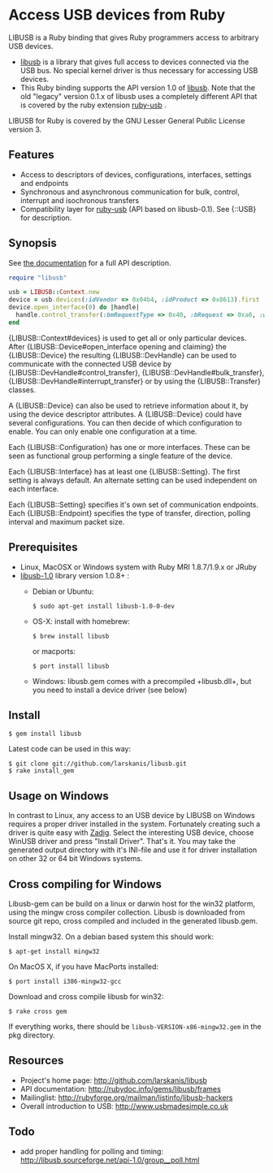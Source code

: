 <!-- -*- coding: utf-8 -*- -->

Access USB devices from Ruby
============================

LIBUSB is a Ruby binding that gives Ruby programmers access to arbitrary USB devices.

* [libusb](http://libusbx.org) is a library that gives full access to devices connected via the USB bus. No special kernel driver is thus necessary for accessing USB devices.
* This Ruby binding supports the API version 1.0 of [libusb](http://libusbx.org). Note that the old "legacy" version 0.1.x of libusb uses a completely different API that is covered by the ruby extension [ruby-usb](http://www.a-k-r.org/ruby-usb/) .


LIBUSB for Ruby is covered by the GNU Lesser General Public License version 3.

Features
--------

* Access to descriptors of devices, configurations, interfaces, settings and endpoints
* Synchronous and asynchronous communication for bulk, control, interrupt and isochronous transfers
* Compatibility layer for [ruby-usb](http://www.a-k-r.org/ruby-usb/) (API based on libusb-0.1). See {::USB} for description.

Synopsis
--------
See [the documentation](http://rubydoc.info/gems/libusb/frames) for a full API description.

```ruby
require "libusb"

usb = LIBUSB::Context.new
device = usb.devices(:idVendor => 0x04b4, :idProduct => 0x8613).first
device.open_interface(0) do |handle|
  handle.control_transfer(:bmRequestType => 0x40, :bRequest => 0xa0, :wValue => 0xe600, :wIndex => 0x0000, :dataOut => 1.chr)
end
```
{LIBUSB::Context#devices} is used to get all or only particular devices.
After {LIBUSB::Device#open_interface opening and claiming} the {LIBUSB::Device} the resulting {LIBUSB::DevHandle} can be
used to communicate with the connected USB device
by {LIBUSB::DevHandle#control_transfer}, {LIBUSB::DevHandle#bulk_transfer},
{LIBUSB::DevHandle#interrupt_transfer} or by using the {LIBUSB::Transfer} classes.

A {LIBUSB::Device} can also be used to retrieve information about it,
by using the device descriptor attributes.
A {LIBUSB::Device} could have several configurations. You can then decide of which
configuration to enable. You can only enable one configuration at a time.

Each {LIBUSB::Configuration} has one or more interfaces. These can be seen as functional group
performing a single feature of the device.

Each {LIBUSB::Interface} has at least one {LIBUSB::Setting}. The first setting is always default.
An alternate setting can be used independent on each interface.

Each {LIBUSB::Setting} specifies it's own set of communication endpoints.
Each {LIBUSB::Endpoint} specifies the type of transfer, direction, polling interval and
maximum packet size.


Prerequisites
-------------

* Linux, MacOSX or Windows system with Ruby MRI 1.8.7/1.9.x or JRuby
* [libusb-1.0](http://libusbx.org) library version 1.0.8+ :
  * Debian or Ubuntu:

      ```
      $ sudo apt-get install libusb-1.0-0-dev
      ```
  * OS-X: install with homebrew:

      ```
      $ brew install libusb
      ```
    or macports:

      ```
      $ port install libusb
      ```
  * Windows: libusb.gem comes with a precompiled +libusb.dll+, but you need to install a device driver (see below)


Install
-------

    $ gem install libusb

Latest code can be used in this way:

    $ git clone git://github.com/larskanis/libusb.git
    $ rake install_gem


Usage on Windows
----------------

In contrast to Linux, any access to an USB device by LIBUSB on Windows requires a proper driver
installed in the system. Fortunately creating such a driver is quite easy with
[Zadig](http://sourceforge.net/projects/libwdi/files/zadig/). Select the interesting USB device,
choose WinUSB driver and press "Install Driver". That's it. You may take the generated output directory
with it's INI-file and use it for driver installation on other 32 or 64 bit Windows
systems.


Cross compiling for Windows
---------------------------

Libusb-gem can be build on a linux or darwin host for the win32 platform,
using the mingw cross compiler collection. Libusb is downloaded from source
git repo, cross compiled and included in the generated libusb.gem.

Install mingw32. On a debian based system this should work:

    $ apt-get install mingw32

On MacOS X, if you have MacPorts installed:

    $ port install i386-mingw32-gcc

Download and cross compile libusb for win32:

    $ rake cross gem

If everything works, there should be `libusb-VERSION-x86-mingw32.gem` in the pkg
directory.

Resources
---------

* Project's home page: http://github.com/larskanis/libusb
* API documentation: http://rubydoc.info/gems/libusb/frames
* Mailinglist: http://rubyforge.org/mailman/listinfo/libusb-hackers
* Overall introduction to USB: http://www.usbmadesimple.co.uk

Todo
----

* add proper handling for polling and timing: http://libusb.sourceforge.net/api-1.0/group__poll.html
